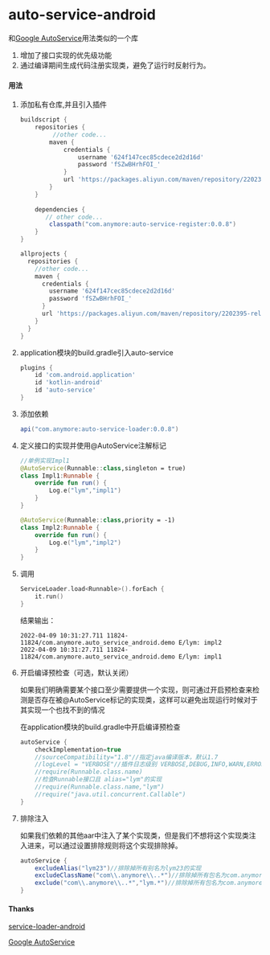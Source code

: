 # auto-service-android

和[Google AutoService](https://github.com/google/auto/tree/master/service)用法类似的一个库

1. 增加了接口实现的优先级功能
2. 通过编译期间生成代码注册实现类，避免了运行时反射行为。

#### 用法

1. 添加私有仓库,并且引入插件

   ```groovy
   buildscript {
       repositories {
         	//other code...
           maven {
               credentials {
                   username '624f147cec85cdece2d2d16d'
                   password 'fSZwBHrhFOI_'
               }
               url 'https://packages.aliyun.com/maven/repository/2202395-release-jr0puW/'
           }
       }
       
       dependencies {
          // other code...
           classpath("com.anymore:auto-service-register:0.0.8")
       }
   }
   
   allprojects {
     repositories {
       //other code...
       maven {
         credentials {
           username '624f147cec85cdece2d2d16d'
           password 'fSZwBHrhFOI_'
         }
         url 'https://packages.aliyun.com/maven/repository/2202395-release-jr0puW/'
       }
     }
   }
   ```

2. application模块的build.gradle引入auto-service

   ```groovy
   plugins {
       id 'com.android.application'
       id 'kotlin-android'
       id 'auto-service'
   }
   ```

3. 添加依赖

   ```groovy
   api("com.anymore:auto-service-loader:0.0.8")
   ```

4. 定义接口的实现并使用@AutoService注解标记

   ```kotlin
   //单例实现Impl1
   @AutoService(Runnable::class,singleton = true)
   class Impl1:Runnable {
       override fun run() {
           Log.e("lym","impl1")
       }
   }
   
   @AutoService(Runnable::class,priority = -1)
   class Impl2:Runnable {
       override fun run() {
           Log.e("lym","impl2")
       }
   }
   ```

5. 调用

   ```kotlin
   ServiceLoader.load<Runnable>().forEach {
       it.run()
   }
   ```

   结果输出：

   ```
   2022-04-09 10:31:27.711 11824-11824/com.anymore.auto_service_android.demo E/lym: impl2
   2022-04-09 10:31:27.711 11824-11824/com.anymore.auto_service_android.demo E/lym: impl1
   ```

6. 开启编译预检查（可选，默认关闭）

   如果我们明确需要某个接口至少需要提供一个实现，则可通过开启预检查来检测是否存在被@AutoService标记的实现类，这样可以避免出现运行时候对于其实现一个也找不到的情况

   在application模块的build.gradle中开启编译预检查

   ```groovy
   autoService {
       checkImplementation=true
       //sourceCompatibility="1.8"//指定java编译版本，默认1.7
       //logLevel = "VERBOSE"//插件日志级别 VERBOSE,DEBUG,INFO,WARN,ERROR 默认 INFO
       //require(Runnable.class.name)
       //检查Runnable接口且 alias="lym"的实现
       //require(Runnable.class.name,"lym")
       //require("java.util.concurrent.Callable")
   }
   ```

7. 排除注入

   如果我们依赖的其他aar中注入了某个实现类，但是我们不想将这个实现类注入进来，可以通过设置排除规则将这个实现排除掉。

   ```groovy
   autoService {
       excludeAlias("lym23")//排除掉所有别名为lym23的实现
       excludeClassName("com\\.anymore\\..*")//排除掉所有包名为com.anymore的实现
       exclude("com\\.anymore\\..*","lym.*")//排除掉所有包名为com.anymore 且 别名以 lym开头的实现
   }
   ```

#### Thanks

[service-loader-android](https://github.com/johnsonlee/service-loader-android)

[Google AutoService](https://github.com/google/auto/tree/master/service)
